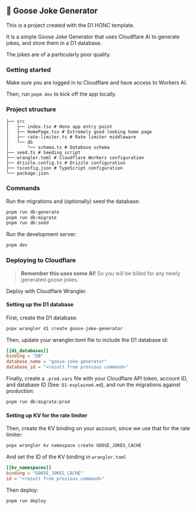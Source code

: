 ## 🪿 Goose Joke Generator

This is a project created with the D1 HONC template.

It is a simple Goose Joke Generator that uses Cloudflare AI to generate jokes, and store them in a D1 database.

The jokes are of a particularly poor quality.

### Getting started

Make sure you are logged in to Cloudflare and have access to Workers AI.

Then, run `pnpm dev` to kick off the app locally.

### Project structure

```#
├── src
│   ├── index.tsx # Hono app entry point
│   ├── HomePage.tsx # Extremely good looking home page
│   ├── rate-limiter.ts # Rate limiter middleware
│   └── db
│       └── schema.ts # Database schema
├── seed.ts # Seeding script
├── wrangler.toml # Cloudflare Workers configuration
├── drizzle.config.ts # Drizzle configuration
├── tsconfig.json # TypeScript configuration
└── package.json
```

### Commands

Run the migrations and (optionally) seed the database:

```sh
pnpm run db:generate
pnpm run db:migrate
pnpm run db:seed
```

Run the development server:

```sh
pnpm dev
```

### Deploying to Cloudflare

> **Remember this uses some AI!** So you will be billed for any newly generated goose jokes.

Deploy with Cloudflare Wrangler.

#### Setting up the D1 database
First, create the D1 database:

```sh
pnpx wrangler d1 create goose-joke-generator
```

Then, update your wrangler.toml file to include the D1 database id:

```toml
[[d1_databases]]
binding = "DB"
database_name = "goose-joke-generator"
database_id = "<result from previous command>"
```

Finally, create a `.prod.vars` file with your Cloudflare API token, account ID, and database ID (See: `D1-explained.md`), and run the migrations against production:

```sh
pnpm run db:migrate:prod
```

#### Setting up KV for the rate limiter

Then, create the KV binding on your account, since we use that for the rate limiter:

```sh
pnpx wrangler kv namespace create GOOSE_JOKES_CACHE
```

And set the ID of the KV binding in `wrangler.toml`

```toml
[[kv_namespaces]]
binding = "GOOSE_JOKES_CACHE"
id = "<result from previous command>"
```

Then deploy:

```sh
pnpm run deploy
```

